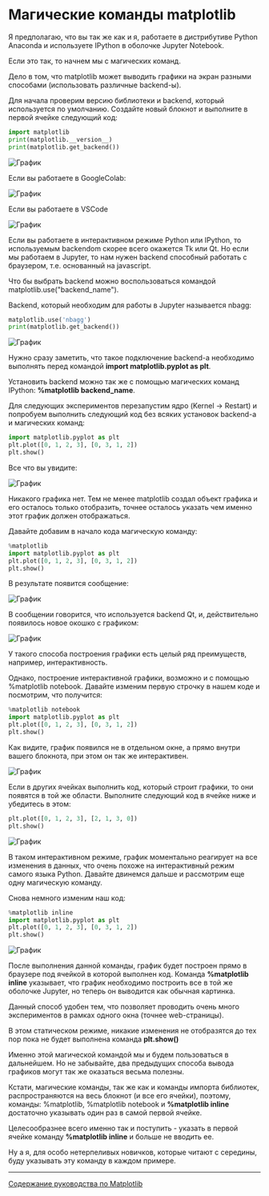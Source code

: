 # Магические команды matplotlib

Я предполагаю, что вы так же как и я, работаете в дистрибутиве Python Anaconda и используете IPython в оболочке Jupyter Notebook. 

Если это так, то начнем мы с магических команд. 

Дело в том, что matplotlib может выводить графики на экран разными способами (использовать различные backend-ы). 

Для начала проверим версию библиотеки и backend, который используется по умолчанию. Создайте новый блокнот и выполните в первой ячейке следующий код:

```python
import matplotlib
print(matplotlib.__version__)
print(matplotlib.get_backend())
```
![График](/Articles/_Matplotlib/Pictures/002_017.PNG)

Если вы работаете в GoogleColab:

![График](/Articles/_Matplotlib/Pictures/002_018.PNG)

Если вы работаете в VSCode

![График](/Articles/_Matplotlib/Pictures/002_019.PNG)

Если вы работаете в интерактивном режиме Python или IPython, то используемым backendom скорее всего окажется Tk или Qt. Но если мы работаем в Jupyter, то нам нужен backend способный работать с браузером, т.е. основанный на javascript.

Что бы выбрать backend можно воспользоваться командой matplotlib.use("backend_name"). 

Backend, который необходим для работы в Jupyter называется nbagg:

```python
matplotlib.use('nbagg')
print(matplotlib.get_backend())
```

![График](/Articles/_Matplotlib/Pictures/002_020.PNG)

Нужно сразу заметить, что такое подключение backend-а необходимо выполнять перед командой __import matplotlib.pyplot as plt__.

Установить backend можно так же с помощью магических команд IPython: __%matplotlib backend_name__. 

Для следующих экспериментов перезапустим ядро (Kernel -> Restart) и попробуем выполнить следующий код без всяких установок backend-а и магических команд:

```python
import matplotlib.pyplot as plt
plt.plot([0, 1, 2, 3], [0, 3, 1, 2])
plt.show()
```
Все что вы увидите:

![График](/Articles/_Matplotlib/Pictures/002_021.PNG)

Никакого графика нет. Тем не менее matplotlib создал объект графика и его осталось только отобразить, точнее осталось указать чем именно этот график должен отображаться.

Давайте добавим в начало кода магическую команду:

```python
%matplotlib
import matplotlib.pyplot as plt
plt.plot([0, 1, 2, 3], [0, 3, 1, 2])
plt.show()
```

В результате появится сообщение:

![График](/Articles/_Matplotlib/Pictures/002_022.PNG)

В сообщении говорится, что используется backend Qt, и, действительно появилось новое окошко с графиком:

![График](/Articles/_Matplotlib/Pictures/002_023.PNG)

У такого способа построения графики есть целый ряд преимуществ, например, интерактивность. 

Однако, построение интерактивной графики, возможно и с помощью %matplotlib notebook. Давайте изменим первую строчку в нашем коде и посмотрим, что получится:

```python
%matplotlib notebook
import matplotlib.pyplot as plt
plt.plot([0, 1, 2, 3], [0, 3, 1, 2])
plt.show()
```
Как видите, график появился не в отдельном окне, а прямо внутри вашего блокнота, при этом он так же интерактивен.

![График](/Articles/_Matplotlib/Pictures/002_024.PNG)

Если в других ячейках выполнить код, который строит графики, то они появятся в той же области. Выполните следующий код в ячейке ниже и убедитесь в этом:

```python
plt.plot([0, 1, 2, 3], [2, 1, 3, 0])
plt.show()
```

![График](/Articles/_Matplotlib/Pictures/002_025.PNG)

В таком интерактивном режиме, график моментально реагирует на все изменения в данных, что очень похоже на интерактивный режим самого языка Python. Давайте двинемся дальше и рассмотрим еще одну магическую команду.

Снова немного изменим наш код:

```python
%matplotlib inline
import matplotlib.pyplot as plt
plt.plot([0, 1, 2, 3], [0, 3, 1, 2])
plt.show()
```

![График](/Articles/_Matplotlib/Pictures/002_026.PNG)

После выполнения данной команды, график будет построен прямо в браузере под ячейкой в которой выполнен код. Команда __%matplotlib inline__ указывает, что график необходимо построить все в той же оболочке Jupyter, но теперь он выводится как обычная картинка. 

Данный способ удобен тем, что позволяет проводить очень много экспериментов в рамках одного окна (точнее web-страницы). 

В этом статическом режиме, никакие изменения не отобразятся до тех пор пока не будет выполнена команда __plt.show()__ 

Именно этой магической командой мы и будем пользоваться в дальнейшем. Но не забывайте, два предыдущих способа вывода графиков могут так же оказаться весьма полезны.

Кстати, магические команды, так же как и команды импорта библиотек, распространяются на весь блокнот (и все его ячейки), поэтому, команды: %matplotlib, %matplotlib notebook и __%matplotlib inline__ достаточно указывать один раз в самой первой ячейке. 

Целесообразнее всего именно так и поступить - указать в первой ячейке команду __%matplotlib inline__ и больше не вводить ее. 

Ну а я, для особо нетерпеливых новичков, которые читают с середины, буду указывать эту команду в каждом примере.

<hr>

[Содержание руководства по Matplotlib](/Articles/_Matplotlib/README.MD)